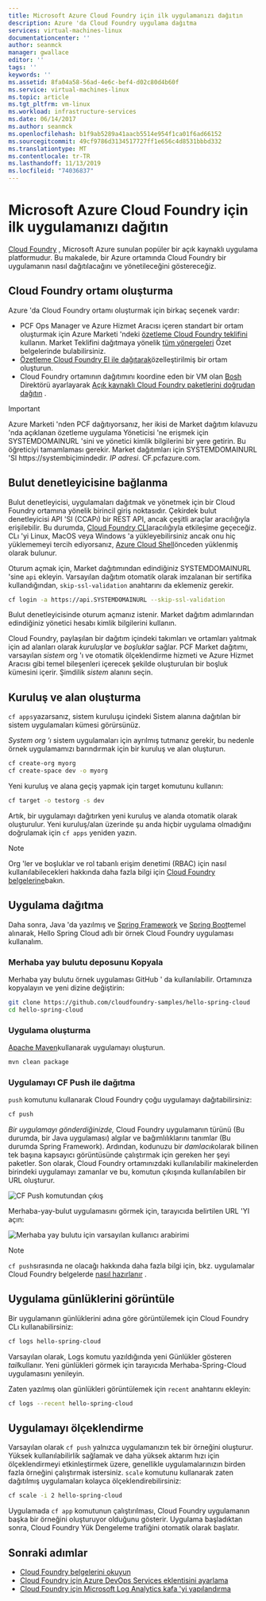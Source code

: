 ```yaml
---
title: Microsoft Azure Cloud Foundry için ilk uygulamanızı dağıtın
description: Azure 'da Cloud Foundry uygulama dağıtma
services: virtual-machines-linux
documentationcenter: ''
author: seanmck
manager: gwallace
editor: ''
tags: ''
keywords: ''
ms.assetid: 8fa04a58-56ad-4e6c-bef4-d02c80d4b60f
ms.service: virtual-machines-linux
ms.topic: article
ms.tgt_pltfrm: vm-linux
ms.workload: infrastructure-services
ms.date: 06/14/2017
ms.author: seanmck
ms.openlocfilehash: b1f9ab5289a41aacb5514e954f1ca01f6ad66152
ms.sourcegitcommit: 49cf9786d3134517727ff1e656c4d8531bbbd332
ms.translationtype: MT
ms.contentlocale: tr-TR
ms.lasthandoff: 11/13/2019
ms.locfileid: "74036837"
---
```

# <a name="deploy-your-first-app-to-cloud-foundry-on-microsoft-azure"></a>Microsoft Azure Cloud Foundry için ilk uygulamanızı dağıtın

[Cloud Foundry](https://cloudfoundry.org) , Microsoft Azure sunulan popüler bir açık kaynaklı uygulama platformudur. Bu makalede, bir Azure ortamında Cloud Foundry bir uygulamanın nasıl dağıtılacağını ve yönetileceğini göstereceğiz.

## <a name="create-a-cloud-foundry-environment"></a>Cloud Foundry ortamı oluşturma

Azure 'da Cloud Foundry ortamı oluşturmak için birkaç seçenek vardır:

- PCF Ops Manager ve Azure Hizmet Aracısı içeren standart bir ortam oluşturmak için Azure Marketi 'ndeki [özetleme Cloud Foundry teklifini][pcf-azuremarketplace] kullanın. Market Teklifini dağıtmaya yönelik [tüm yönergeleri][pcf-azuremarketplace-pivotaldocs] Özet belgelerinde bulabilirsiniz.
- [Özetleme Cloud Foundry El ile dağıtarak][pcf-custom]özelleştirilmiş bir ortam oluşturun.
- Cloud Foundry ortamının dağıtımını koordine eden bir VM olan [Bosh](https://bosh.io) Direktörü ayarlayarak [Açık kaynaklı Cloud Foundry paketlerini doğrudan dağıtın][oss-cf-bosh] .

> [!IMPORTANT] 
> Azure Marketi 'nden PCF dağıtıyorsanız, her ikisi de Market dağıtım kılavuzu 'nda açıklanan özetleme uygulama Yöneticisi 'ne erişmek için SYSTEMDOMAINURL 'sini ve yönetici kimlik bilgilerini bir yere getirin. Bu öğreticiyi tamamlaması gerekir. Market dağıtımları için SYSTEMDOMAINURL 'SI https://systembiçimindedir. *IP adresi*. CF.pcfazure.com.

## <a name="connect-to-the-cloud-controller"></a>Bulut denetleyicisine bağlanma

Bulut denetleyicisi, uygulamaları dağıtmak ve yönetmek için bir Cloud Foundry ortamına yönelik birincil giriş noktasıdır. Çekirdek bulut denetleyicisi API 'SI (CCAPı) bir REST API, ancak çeşitli araçlar aracılığıyla erişilebilir. Bu durumda, [Cloud Foundry CLI][cf-cli]aracılığıyla etkileşime geçeceğiz. CLı 'yi Linux, MacOS veya Windows 'a yükleyebilirsiniz ancak onu hiç yüklememeyi tercih ediyorsanız, [Azure Cloud Shell][cloudshell-docs]önceden yüklenmiş olarak bulunur.

Oturum açmak için, Market dağıtımından edindiğiniz SYSTEMDOMAINURL 'sine `api` ekleyin. Varsayılan dağıtım otomatik olarak imzalanan bir sertifika kullandığından, `skip-ssl-validation` anahtarını da eklemeniz gerekir.

```bash
cf login -a https://api.SYSTEMDOMAINURL --skip-ssl-validation
```

Bulut denetleyicisinde oturum açmanız istenir. Market dağıtım adımlarından edindiğiniz yönetici hesabı kimlik bilgilerini kullanın.

Cloud Foundry, paylaşılan bir dağıtım içindeki takımları ve ortamları yalıtmak için ad alanları olarak *kuruluşlar* ve *boşluklar* sağlar. PCF Market dağıtımı, varsayılan *sistem* org 'ı ve otomatik ölçeklendirme hizmeti ve Azure Hizmet Aracısı gibi temel bileşenleri içerecek şekilde oluşturulan bir boşluk kümesini içerir. Şimdilik *sistem* alanını seçin.


## <a name="create-an-org-and-space"></a>Kuruluş ve alan oluşturma

`cf apps`yazarsanız, sistem kuruluşu içindeki Sistem alanına dağıtılan bir sistem uygulamaları kümesi görürsünüz. 

*System org 'ı* sistem uygulamaları için ayrılmış tutmanız gerekir, bu nedenle örnek uygulamamızı barındırmak için bir kuruluş ve alan oluşturun.

```bash
cf create-org myorg
cf create-space dev -o myorg
```

Yeni kuruluş ve alana geçiş yapmak için target komutunu kullanın:

```bash
cf target -o testorg -s dev
```

Artık, bir uygulamayı dağıtırken yeni kuruluş ve alanda otomatik olarak oluşturulur. Yeni kuruluş/alan üzerinde şu anda hiçbir uygulama olmadığını doğrulamak için `cf apps` yeniden yazın.

> [!NOTE] 
> Org 'ler ve boşluklar ve rol tabanlı erişim denetimi (RBAC) için nasıl kullanılabilecekleri hakkında daha fazla bilgi için [Cloud Foundry belgelerine][cf-orgs-spaces-docs]bakın.

## <a name="deploy-an-application"></a>Uygulama dağıtma

Daha sonra, Java 'da yazılmış ve [Spring Framework](https://spring.io) ve [Spring Boot](https://projects.spring.io/spring-boot/)temel alınarak, Hello Spring Cloud adlı bir örnek Cloud Foundry uygulaması kullanalım.

### <a name="clone-the-hello-spring-cloud-repository"></a>Merhaba yay bulutu deposunu Kopyala

Merhaba yay bulutu örnek uygulaması GitHub ' da kullanılabilir. Ortamınıza kopyalayın ve yeni dizine değiştirin:

```bash
git clone https://github.com/cloudfoundry-samples/hello-spring-cloud
cd hello-spring-cloud
```

### <a name="build-the-application"></a>Uygulama oluşturma

[Apache Maven](https://maven.apache.org)kullanarak uygulamayı oluşturun.

```bash
mvn clean package
```

### <a name="deploy-the-application-with-cf-push"></a>Uygulamayı CF Push ile dağıtma

`push` komutunu kullanarak Cloud Foundry çoğu uygulamayı dağıtabilirsiniz:

```bash
cf push
```

*Bir uygulamayı gönderdiğinizde,* Cloud Foundry uygulamanın türünü (Bu durumda, bir Java uygulaması) algılar ve bağımlılıklarını tanımlar (Bu durumda Spring Framework). Ardından, kodunuzu bir *damlacık*olarak bilinen tek başına kapsayıcı görüntüsünde çalıştırmak için gereken her şeyi paketler. Son olarak, Cloud Foundry ortamınızdaki kullanılabilir makinelerden birindeki uygulamayı zamanlar ve bu, komutun çıkışında kullanılabilen bir URL oluşturur.

![CF Push komutundan çıkış][cf-push-output]

Merhaba-yay-bulut uygulamasını görmek için, tarayıcıda belirtilen URL 'YI açın:

![Merhaba yay bulutu için varsayılan kullanıcı arabirimi][hello-spring-cloud-basic]

> [!NOTE] 
> `cf push`sırasında ne olacağı hakkında daha fazla bilgi için, bkz. uygulamalar Cloud Foundry belgelerde [nasıl hazırlanır][cf-push-docs] .

## <a name="view-application-logs"></a>Uygulama günlüklerini görüntüle

Bir uygulamanın günlüklerini adına göre görüntülemek için Cloud Foundry CLı kullanabilirsiniz:

```bash
cf logs hello-spring-cloud
```

Varsayılan olarak, Logs komutu yazıldığında yeni Günlükler gösteren *tail*kullanır. Yeni günlükleri görmek için tarayıcıda Merhaba-Spring-Cloud uygulamasını yenileyin.

Zaten yazılmış olan günlükleri görüntülemek için `recent` anahtarını ekleyin:

```bash
cf logs --recent hello-spring-cloud
```

## <a name="scale-the-application"></a>Uygulamayı ölçeklendirme

Varsayılan olarak `cf push` yalnızca uygulamanızın tek bir örneğini oluşturur. Yüksek kullanılabilirlik sağlamak ve daha yüksek aktarım hızı için ölçeklendirmeyi etkinleştirmek üzere, genellikle uygulamalarınızın birden fazla örneğini çalıştırmak istersiniz. `scale` komutunu kullanarak zaten dağıtılmış uygulamaları kolayca ölçeklendirebilirsiniz:

```bash
cf scale -i 2 hello-spring-cloud
```

Uygulamada `cf app` komutunun çalıştırılması, Cloud Foundry uygulamanın başka bir örneğini oluşturuyor olduğunu gösterir. Uygulama başladıktan sonra, Cloud Foundry Yük Dengeleme trafiğini otomatik olarak başlatır.


## <a name="next-steps"></a>Sonraki adımlar

- [Cloud Foundry belgelerini okuyun][cloudfoundry-docs]
- [Cloud Foundry için Azure DevOps Services eklentisini ayarlama][vsts-plugin]
- [Cloud Foundry için Microsoft Log Analytics kafa 'yi yapılandırma][loganalytics-nozzle]

<!-- LINKS -->

[pcf-azuremarketplace]: https://azuremarketplace.microsoft.com/marketplace/apps/pivotal.pivotal-cloud-foundry
[pcf-custom]: https://docs.pivotal.io/pivotalcf/1-10/customizing/azure.html
[oss-cf-bosh]: https://github.com/cloudfoundry-incubator/bosh-azure-cpi-release/tree/master/docs
[pcf-azuremarketplace-pivotaldocs]: https://docs.pivotal.io/pivotalcf/customizing/pcf_azure.html
[cf-cli]: https://github.com/cloudfoundry/cli
[cloudshell-docs]: https://docs.microsoft.com/azure/cloud-shell/overview
[cf-orgs-spaces-docs]: https://docs.cloudfoundry.org/concepts/roles.html
[spring-boot]: https://projects.spring.io/spring-boot/
[spring-framework]: https://spring.io
[cf-push-docs]: https://docs.cloudfoundry.org/concepts/how-applications-are-staged.html
[cloudfoundry-docs]: https://docs.cloudfoundry.org
[vsts-plugin]: https://github.com/Microsoft/vsts-cloudfoundry
[loganalytics-nozzle]: https://github.com/Azure/oms-log-analytics-firehose-nozzle

<!-- IMAGES -->
[cf-push-output]: ./media/cloudfoundry-deploy-your-first-app/cf-push-output.png
[hello-spring-cloud-basic]: ./media/cloudfoundry-deploy-your-first-app/hello-spring-cloud-basic.png
